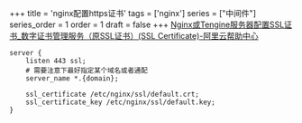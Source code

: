 +++
title = 'nginx配置https证书'
tags = ['nginx']
series = ["中间件"]
series_order = 1
order = 1
draft = false
+++
[Nginx或Tengine服务器配置SSL证书_数字证书管理服务（原SSL证书）(SSL Certificate)-阿里云帮助中心](https://help.aliyun.com/zh/ssl-certificate/user-guide/install-ssl-certificates-on-nginx-servers-or-tengine-servers)


```Nginx
server {
    listen 443 ssl;
    # 需要注意下最好指定某个域名或者通配
    server_name *.{domain};

    ssl_certificate /etc/nginx/ssl/default.crt;
    ssl_certificate_key /etc/nginx/ssl/default.key;
}
```



